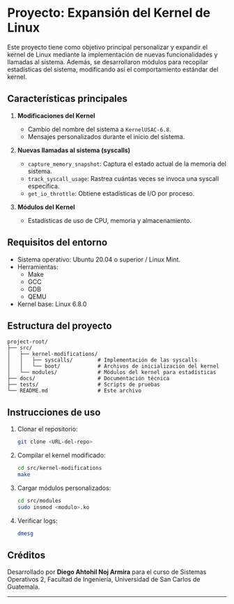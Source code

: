 # Proyecto: Expansión del Kernel de Linux

Este proyecto tiene como objetivo principal personalizar y expandir el kernel de Linux mediante la implementación de nuevas funcionalidades y llamadas al sistema. Además, se desarrollaron módulos para recopilar estadísticas del sistema, modificando así el comportamiento estándar del kernel.

## Características principales

1. **Modificaciones del Kernel**
   - Cambio del nombre del sistema a `KernelUSAC-6.8`.
   - Mensajes personalizados durante el inicio del sistema.

2. **Nuevas llamadas al sistema (syscalls)**
   - `capture_memory_snapshot`: Captura el estado actual de la memoria del sistema.
   - `track_syscall_usage`: Rastrea cuántas veces se invoca una syscall específica.
   - `get_io_throttle`: Obtiene estadísticas de I/O por proceso.

3. **Módulos del Kernel**
   - Estadísticas de uso de CPU, memoria y almacenamiento.

## Requisitos del entorno

- Sistema operativo: Ubuntu 20.04 o superior / Linux Mint.
- Herramientas:
  - Make
  - GCC
  - GDB
  - QEMU
- Kernel base: Linux 6.8.0

## Estructura del proyecto

```
project-root/
├── src/
│   ├── kernel-modifications/
│   │   ├── syscalls/        # Implementación de las syscalls
│   │   └── boot/            # Archivos de inicialización del kernel
│   └── modules/             # Módulos del kernel para estadísticas
├── docs/                    # Documentación técnica
├── tests/                   # Scripts de pruebas
└── README.md                # Este archivo
```

## Instrucciones de uso

1. Clonar el repositorio:
   ```bash
   git clone <URL-del-repo>
   ```

2. Compilar el kernel modificado:
   ```bash
   cd src/kernel-modifications
   make
   ```

3. Cargar módulos personalizados:
   ```bash
   cd src/modules
   sudo insmod <modulo>.ko
   ```

4. Verificar logs:
   ```bash
   dmesg
   ```

## Créditos

Desarrollado por **Diego Ahtohil Noj Armira** para el curso de Sistemas Operativos 2, Facultad de Ingeniería, Universidad de San Carlos de Guatemala.

---
